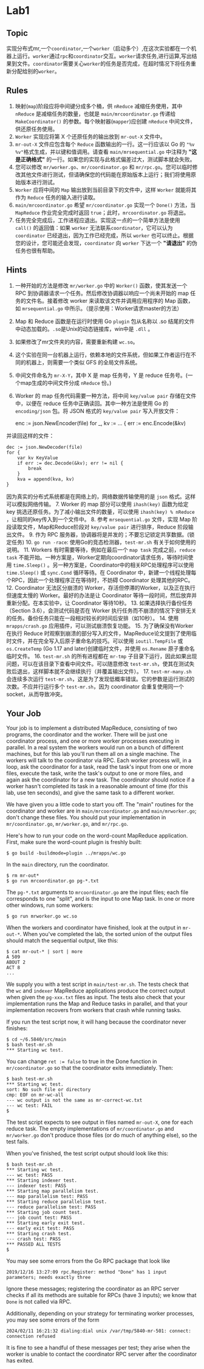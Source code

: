 # Lab1

## Topic

实现分布式mr,一个`coordinator`,一个`worker`（启动多个）,在这次实验都在一个机器上运行。`worker`通过`rpc`和`coordinator`交互。`worker`请求任务,进行运算,写出结果到文件。`coordinator`需要关心`worker`的任务是否完成，在超时情况下将任务重新分配给别的`worker`。

## Rules

1. 映射(`map`)阶段应将中间键分成多个桶，供 `nReduce` 减缩任务使用，其中 `nReduce` 是减缩任务的数量，也就是 `main/mrcoordinator.go` 传递给 `MakeCoordinator()` 的参数。每个映射器(`mapper`)应创建 `nReduce` 中间文件，供还原任务使用。
2. `Worker` 实现应将第 X 个还原任务的输出放到 `mr-out-X` 文件中。
3. `mr-out-X` 文件应包含每个 `Reduce` 函数输出的一行。这一行应该以 Go 的 `"%v %v"`格式生成，并以键和值调用。请查看 `main/mrsequential.go` 中注释为 **"这是正确格式"** 的一行。如果您的实现与此格式偏差过大，测试脚本就会失败。
4. 您可以修改 `mr/worker.go`、`mr/coordinator.go` 和 `mr/rpc.go`。您可以临时修改其他文件进行测试，但请确保您的代码能在原始版本上运行；我们将使用原始版本进行测试。
5. `Worker` 应将中间的 `Map` 输出放到当前目录下的文件中，这样 `Worker` 就能将其作为 `Reduce` 任务的输入进行读取。
6. `main/mrcoordinator.go` 希望 `mr/coordinator.go` 实现一个 `Done()` 方法，当 `MapReduce` 作业完全完成时返回 `true`；此时，`mrcoordinator.go` 将退出。
7. 任务完全完成后，工作进程应退出。实现这一点的一个简单方法是使用 `call()` 的返回值：如果 `worker` 无法联系`coordinator`，它可以认为 `coordinator` 已经退出，因为工作已经完成，所以 `worker` 也可以终止。根据您的设计，您可能还会发现，`coordinator` 向 `worker` 下达一个 **"请退出"** 的伪任务也很有帮助。

## Hints

1. 一种开始的方法是修改 `mr/worker.go` 中的 `Worker()` 函数，使其发送一个 RPC 到协调器请求一个任务。然后修改协调器以响应一个尚未开始的 map 任务的文件名。接着修改 worker 来读取该文件并调用应用程序的 Map 函数，如 `mrsequential.go` 中所示。（提示使用：Worker请求master的方法）
2. Map 和 Reduce 函数是在运行时使用 Go `plugin` 包从名称以 .so 结尾的文件中动态加载的。`.so`是Unix的动态链接库，win中是 `.dll` 。
3. 如果修改了mr文件夹的内容，需要重新构建 `wc.so`。
4. 这个实验在同一台机器上运行，依赖本地的文件系统，但如果工作者运行在不同的机器上，则需要一个类似 GFS 的全局文件系统。
5. 中间文件命名为 `mr-X-Y`，其中 X 是 map 任务号，Y 是 reduce 任务号。(一个map生成的中间文件分成 `nReduce` 份。)
6. Worker 的 map 任务代码需要一种方法，将中间 `key/value pair` 存储在文件中，以便在 reduce 任务中正确读回。其中一种方法是使用 Go 的 `encoding/json` 包。将 JSON 格式的 `key/value pair` 写入开放文件：

    enc := json.NewEncoder(file)
    for _, kv := ... {
        err := enc.Encode(&kv)

并读回这样的文件：

    dec := json.NewDecoder(file)
    for {
        var kv KeyValue
        if err := dec.Decode(&kv); err != nil {
            break
        }
        kva = append(kva, kv)
    }

因为真实的分布式系统都是在网络上的，网络数据传输使用的是 `json` 格式。这样可以模拟网络传输。
7. Worker 的 map 部分可以使用 `ihash(key)` 函数为给定 key 挑选还原任务。为了减小输出文件的数量，可以使用 `ihash(key) % nReduce` ，让相同的key传入到一个文件中。
8. 参考 `mrsequential.go` 文件，实现 Map 阶段读取文件，Map和Reduce阶段对 `key/value pair` 进行排序，Reduce 阶段输出文件。
9. 作为 RPC 服务器，协调器将是并发的；不要忘记锁定共享数据。(锁定任务)
10. `go run -race`: 使用Go的竞态检测器，`test-mr.sh` 有关于如何使用的说明。
11. Workers 有时需要等待，例如在最后一个 `map task` 完成之前，`reduce task` 不能开始。一种方案是，Worker定期向coordinator请求任务，等待时间使用 `time.Sleep()` 。另一种方案是，Coordinator中的相关RPC处理程序可以使用 `time.Sleep()` 或 `sync.Cond` 循环等待。在 Coordinator 中，新建一个线程处理每个RPC，因此一个处理程序正在等待时，不妨碍 Coordinator 处理其他的RPC。
12. Coordinator 无法区分崩溃的 Worker，存活但停滞的Worker，以及正在执行但速度太慢的 Worker。最好的办法是让 Coordinator 等待一段时间，然后放弃并重新分配。在本实验中，让 Coordinator 等待10秒。
13. 如果选择执行备份任务（Section 3.6），会测试代码是否在 Worker 执行任务而不崩溃的情况下安排无关的任务。备份任务只能在一段相对较长的时间后安排（如10秒）。
14. 使用 `mrapps/crash.go` 应用插件，可以测试崩溃恢复功能。
15. 为了确保没有Worker在执行 Reduce 时观察到崩溃的部分写入的文件，MapReduce论文提到了使用临时文件，并在完全写入后原子重命名的技巧。可以使用 `ioutil.TempFile` 或 `os.CreateTemp` (Go 1.17 and later)创建临时文件，并使用 `os.Rename` 原子重命名临时文件。
16. `test-mr.sh` 的所有进程都在 `mr-tmp` 子目录下运行，因此如果出现问题，可以在该目录下查看中间文件。可以随意修改 `test-mr.sh`，使其在测试失败后退出，这样脚本就不会继续执行（并覆盖输出文件）。
17. `test-mr-many.sh` 会连续多次运行 `test-mr.sh`，这是为了发现低概率错误。它的参数是运行测试的次数。不应并行运行多个 `test-mr.sh`，因为 coordinator 会重复使用同一个 socket，从而导致冲突。

## Your Job

Your job is to implement a distributed MapReduce, consisting of two programs, the coordinator and the worker. There will be just one coordinator process, and one or more worker processes executing in parallel. In a real system the workers would run on a bunch of different machines, but for this lab you'll run them all on a single machine. The workers will talk to the coordinator via RPC. Each worker process will, in a loop, ask the coordinator for a task, read the task's input from one or more files, execute the task, write the task's output to one or more files, and again ask the coordinator for a new task. The coordinator should notice if a worker hasn't completed its task in a reasonable amount of time (for this lab, use ten seconds), and give the same task to a different worker.

We have given you a little code to start you off. The "main" routines for the coordinator and worker are in `main/mrcoordinator.go` and `main/mrworker.go`; don't change these files. You should put your implementation in `mr/coordinator.go`, `mr/worker.go`, and `mr/rpc.go`.

Here's how to run your code on the word-count MapReduce application. First, make sure the word-count plugin is freshly built:

    $ go build -buildmode=plugin ../mrapps/wc.go

In the `main` directory, run the coordinator.

    $ rm mr-out*
    $ go run mrcoordinator.go pg-*.txt

The `pg-*.txt` arguments to `mrcoordinator.go` are the input files; each file corresponds to one "split", and is the input to one Map task.
In one or more other windows, run some workers:

    $ go run mrworker.go wc.so

When the workers and coordinator have finished, look at the output in `mr-out-*`. When you've completed the lab, the sorted union of the output files should match the sequential output, like this:

    $ cat mr-out-* | sort | more
    A 509
    ABOUT 2
    ACT 8
    ...

We supply you with a test script in `main/test-mr.sh`. The tests check that the `wc` and `indexer` MapReduce applications produce the correct output when given the `pg-xxx.txt` files as input. The tests also check that your implementation runs the Map and Reduce tasks in parallel, and that your implementation recovers from workers that crash while running tasks.

If you run the test script now, it will hang because the coordinator never finishes:

    $ cd ~/6.5840/src/main
    $ bash test-mr.sh
    *** Starting wc test.

You can change `ret := false` to true in the Done function in `mr/coordinator.go` so that the coordinator exits immediately. Then:

    $ bash test-mr.sh
    *** Starting wc test.
    sort: No such file or directory
    cmp: EOF on mr-wc-all
    --- wc output is not the same as mr-correct-wc.txt
    --- wc test: FAIL
    $

The test script expects to see output in files named `mr-out-X`, one for each reduce task. The empty implementations of `mr/coordinator.go` and `mr/worker.go` don't produce those files (or do much of anything else), so the test fails.

When you've finished, the test script output should look like this:

    $ bash test-mr.sh
    *** Starting wc test.
    --- wc test: PASS
    *** Starting indexer test.
    --- indexer test: PASS
    *** Starting map parallelism test.
    --- map parallelism test: PASS
    *** Starting reduce parallelism test.
    --- reduce parallelism test: PASS
    *** Starting job count test.
    --- job count test: PASS
    *** Starting early exit test.
    --- early exit test: PASS
    *** Starting crash test.
    --- crash test: PASS
    *** PASSED ALL TESTS
    $

You may see some errors from the Go RPC package that look like

    2019/12/16 13:27:09 rpc.Register: method "Done" has 1 input parameters; needs exactly three

Ignore these messages; registering the coordinator as an RPC server checks if all its methods are suitable for RPCs (have 3 inputs); we know that `Done` is not called via RPC.

Additionally, depending on your strategy for terminating worker processes, you may see some errors of the form

    2024/02/11 16:21:32 dialing:dial unix /var/tmp/5840-mr-501: connect: connection refused

It is fine to see a handful of these messages per test; they arise when the worker is unable to contact the coordinator RPC server after the coordinator has exited.